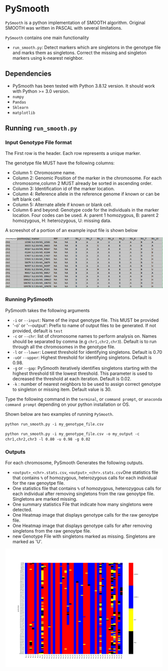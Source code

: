 
# PySmooth

`PySmooth` is a python implementation of SMOOTH algorithm. Original SMOOTH was written in PASCAL with several limitations.

`PySmooth` contains one main functionality 

- `run_smooth.py`: Detect markers which are singletons in the genotype file and marks them as singletons. Correct the missing and singleton markers using k-nearest neighbor.

## Dependencies

- PySmooth has been tested with Python 3.8.12 version. It should work with Python >= 3.0 version.
- `numpy`
- `Pandas`
- `Sklearn`
- `matplotlib`

## Running `run_smooth.py`

### Input Genotype File format

The First row is the header. Each row represents a unique marker.

The genotype file MUST have the following columns:

- Column 1: Chromosome name.
- Column 2: Genomic Position of the marker in the chromosome. For each chromosome,column 2 MUST already be sorted in ascending order.
- Column 3: Identification id of the marker location. 
- Column 4: Reference allele in the reference genome if known or can be left blank cell.
- Column 5: Alternate allele if known or blank cell.
- Column 6 and beyond: Genotype code for the individuals in the marker location. Four codes can be used. A: parent 1 homozygous, B: parent 2 homozygous, H: heterozygous, U: missing data.

A screeshot of a portion of an example input file is shown below

![Example Input Genotype File](https://github.com/lncRNAAddict/PySmooth/blob/main/example/GenotypeInput.PNG)

### Running PySmooth

PySmooth takes the following arguments

- `-i` or `--input`: Name of the input genotype file. This MUST be provided
- '-o' or '--output': Prefix to name of output files to be generated. If not provided, default is `test`
- `-c` or `--chr`: list of chromosome names to perform analysis on. Names should be separated by comma (e.g `chr1,chr2,chr3`). Default is to run through all the chromosomes in the genotype file.
- `-l` or `--lower`: Lowest threshold for identifying singletons. Default is 0.70
- `-u`or `--upper`: Highest threshold for identifying singletons. Default is 0.98.
- `-g` or `--gap`: PySmooth iteratively identifies singletons starting with the highest threshold till the lowest threshold. This parameter is used to decreased the threshold at each iteration. Default is 0.02.
- `-k` : number of nearest neighbors to be used to assign correct genotype to singleton or missing item. Default value is 30.

Type the following command in the `terminal`, or `command prompt`, or  `anaconda command prompt` depending on your python installation or OS.

Shown below are two examples of running `PySmooth`.

`python run_smooth.py -i my_genotype_file.csv`

`python run_smooth.py -i my_genotype_file.csv -o my_output -c chr1,chr2,chr3 -l 0.80 -u 0.98 -g 0.02`

### Outputs

For each chromosome, PySmooth Generates the following outputs.

- `<output>_<chr>.stats.csv`, `<output>_<chr>.stats.csv`One statistics file that contains `%` of homozygous, heterozygous calls for each individual for the raw genoytpe file.
- One statistics file that contains `%` of homozygous, heterozygous calls for each individual after removing singletons from the raw genoytpe file. Singletons are marked missing.
- One summary statistics File that indicate how many singletons were detected. 
- One Heatmap image that displays genotype calls for the raw genoytpe file. 
- One Heatmap image that displays genotype calls for after removing singletons from the raw genoytpe file. 
- new Genotype File with singletons marked as missing. Singletons are marked as 'U'.

![alt text](https://github.com/lncRNAAddict/PySmooth/blob/main/example/crosspoints_in_chr1.heatmap.png)





